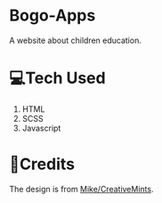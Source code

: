 # Bogo-Apps
A website about children education.

# 💻Tech Used
1. HTML
2. SCSS
3. Javascript

# 📖Credits
The design is from [Mike/CreativeMints](https://www.behance.net/creativemints).
